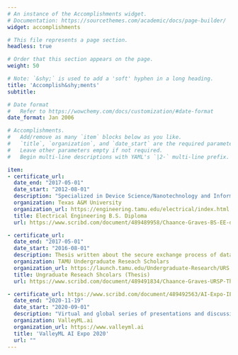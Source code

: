 ```yaml
---
# An instance of the Accomplishments widget.
# Documentation: https://sourcethemes.com/academic/docs/page-builder/
widget: accomplishments

# This file represents a page section.
headless: true

# Order that this section appears on the page.
weight: 50

# Note: `&shy;` is used to add a 'soft' hyphen in a long heading.
title: 'Accomplish&shy;ments'
subtitle:

# Date format
#   Refer to https://wowchemy.com/docs/customization/#date-format
date_format: Jan 2006

# Accomplishments.
#   Add/remove as many `item` blocks below as you like.
#   `title`, `organization`, and `date_start` are the required parameters.
#   Leave other parameters empty if not required.
#   Begin multi-line descriptions with YAML's `|2-` multi-line prefix.

item:
- certificate_url:
  date_end: "2017-05-01"
  date_start: "2012-08-01"
  description: "Specialized in Device Science/Nanotechnology and Information Science Systems focus."
  organization: Texas A&M University
  organization_url: https://engineering.tamu.edu/electrical/index.html
  title: Electrical Engineering B.S. Diploma
  url: https://www.scribd.com/document/489489958/Chaance-Graves-BS-EE-diploma?secret_password=ZdpOhoeD7u0d4ayDeTMR

- certificate_url:
  date_end: "2017-05-01"
  date_start: "2016-08-01"
  description: Thesis written about the secure exchange process of data and experimentation of an Optical communications system.
  organization: TAMU Undergraduate Reseach Scholars 
  organization_url: https://launch.tamu.edu/Undergraduate-Research/URS
  title: Ungraduate Reseach Shcolars (Thesis)
  url: https://www.scribd.com/document/489491834/Chaance-Graves-URSP-Thesis?secret_password=eT0mcveqyiEWCNECCyH1

- certificate_url: https://www.scribd.com/document/489492563/AI-Expo-IEEE-PDH-certificate?secret_password=2n5CayA6h9LUbPld1LY6
  date_end: "2020-11-19"
  date_start: "2020-09-01"
  description: "Virtual and global series of presentations and discussions centered around the evolution and practical applications of Enterprise AI, AI Robotics, and AI Hardware, etc."
  organization: ValleyML.ai
  organization_url: https://www.valleyml.ai
  title: 'ValleyML AI Expo 2020'
  url: ""
---
```

